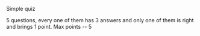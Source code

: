 Simple quiz

5 questions, every one of them has 3 answers and only one of them is right and brings 1 point. Max points -- 5
